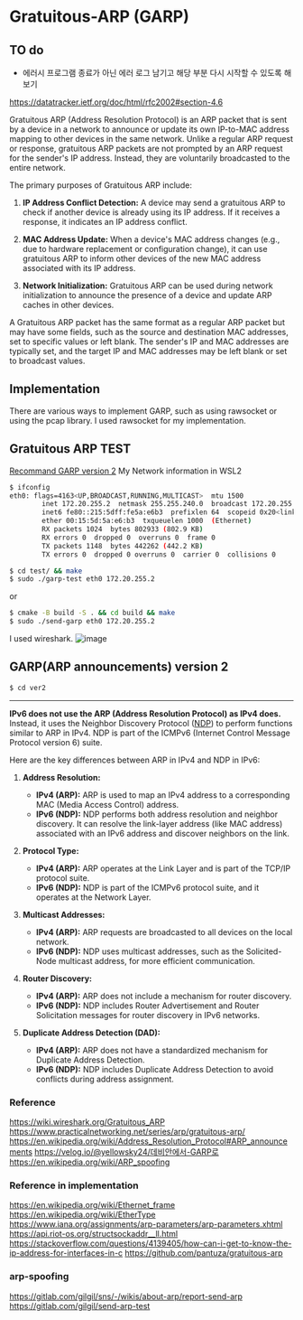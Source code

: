 # Gratuitous-ARP (GARP)
## TO do
- 에러시 프로그램 종료가 아닌 에러 로그 남기고 해당 부분 다시 시작할 수 있도록 해보기

https://datatracker.ietf.org/doc/html/rfc2002#section-4.6

Gratuitous ARP (Address Resolution Protocol) is an ARP packet that is sent by a device in a network to announce or update its own IP-to-MAC address mapping to other devices in the same network. Unlike a regular ARP request or response, gratuitous ARP packets are not prompted by an ARP request for the sender's IP address. Instead, they are voluntarily broadcasted to the entire network.

The primary purposes of Gratuitous ARP include:

1. **IP Address Conflict Detection:** A device may send a gratuitous ARP to check if another device is already using its IP address. If it receives a response, it indicates an IP address conflict.

2. **MAC Address Update:** When a device's MAC address changes (e.g., due to hardware replacement or configuration change), it can use gratuitous ARP to inform other devices of the new MAC address associated with its IP address.

3. **Network Initialization:** Gratuitous ARP can be used during network initialization to announce the presence of a device and update ARP caches in other devices.

A Gratuitous ARP packet has the same format as a regular ARP packet but may have some fields, such as the source and destination MAC addresses, set to specific values or left blank. The sender's IP and MAC addresses are typically set, and the target IP and MAC addresses may be left blank or set to broadcast values.
## Implementation
There are various ways to implement GARP, such as using rawsocket or using the pcap library.
I used rawsocket for my implementation.

## Gratuitous ARP TEST
[Recommand GARP version 2](ver2/README.md)
My Network information in WSL2
```bash
$ ifconfig
eth0: flags=4163<UP,BROADCAST,RUNNING,MULTICAST>  mtu 1500
        inet 172.20.255.2  netmask 255.255.240.0  broadcast 172.20.255.255
        inet6 fe80::215:5dff:fe5a:e6b3  prefixlen 64  scopeid 0x20<link>
        ether 00:15:5d:5a:e6:b3  txqueuelen 1000  (Ethernet)
        RX packets 1024  bytes 802933 (802.9 KB)
        RX errors 0  dropped 0  overruns 0  frame 0
        TX packets 1148  bytes 442262 (442.2 KB)
        TX errors 0  dropped 0 overruns 0  carrier 0  collisions 0
```
```bash
$ cd test/ && make
$ sudo ./garp-test eth0 172.20.255.2
```
or
```bash
$ cmake -B build -S . && cd build && make
$ sudo ./send-garp eth0 172.20.255.2
```
I used wireshark.
![image](https://github.com/cryptogus/Gratuitous-ARP/assets/60291830/403279ec-16b2-4859-9256-45596d157203)
## GARP(ARP announcements) version 2
```bash
$ cd ver2
```
---
**IPv6 does not use the ARP (Address Resolution Protocol) as IPv4 does.** Instead, it uses the Neighbor Discovery Protocol ([NDP](https://en.wikipedia.org/wiki/Neighbor_Discovery_Protocol)) to perform functions similar to ARP in IPv4. NDP is part of the ICMPv6 (Internet Control Message Protocol version 6) suite.

Here are the key differences between ARP in IPv4 and NDP in IPv6:

1. **Address Resolution:**
   - **IPv4 (ARP):** ARP is used to map an IPv4 address to a corresponding MAC (Media Access Control) address.
   - **IPv6 (NDP):** NDP performs both address resolution and neighbor discovery. It can resolve the link-layer address (like MAC address) associated with an IPv6 address and discover neighbors on the link.

2. **Protocol Type:**
   - **IPv4 (ARP):** ARP operates at the Link Layer and is part of the TCP/IP protocol suite.
   - **IPv6 (NDP):** NDP is part of the ICMPv6 protocol suite, and it operates at the Network Layer.

3. **Multicast Addresses:**
   - **IPv4 (ARP):** ARP requests are broadcasted to all devices on the local network.
   - **IPv6 (NDP):** NDP uses multicast addresses, such as the Solicited-Node multicast address, for more efficient communication.

4. **Router Discovery:**
   - **IPv4 (ARP):** ARP does not include a mechanism for router discovery.
   - **IPv6 (NDP):** NDP includes Router Advertisement and Router Solicitation messages for router discovery in IPv6 networks.

5. **Duplicate Address Detection (DAD):**
   - **IPv4 (ARP):** ARP does not have a standardized mechanism for Duplicate Address Detection.
   - **IPv6 (NDP):** NDP includes Duplicate Address Detection to avoid conflicts during address assignment.

### Reference
https://wiki.wireshark.org/Gratuitous_ARP
https://www.practicalnetworking.net/series/arp/gratuitous-arp/
https://en.wikipedia.org/wiki/Address_Resolution_Protocol#ARP_announcements
https://velog.io/@yellowsky24/데비안에서-GARP로
https://en.wikipedia.org/wiki/ARP_spoofing

### Reference in implementation
https://en.wikipedia.org/wiki/Ethernet_frame
https://en.wikipedia.org/wiki/EtherType
https://www.iana.org/assignments/arp-parameters/arp-parameters.xhtml
https://api.riot-os.org/structsockaddr__ll.html
https://stackoverflow.com/questions/4139405/how-can-i-get-to-know-the-ip-address-for-interfaces-in-c
https://github.com/pantuza/gratuitous-arp

### arp-spoofing
https://gitlab.com/gilgil/sns/-/wikis/about-arp/report-send-arp
https://gitlab.com/gilgil/send-arp-test
